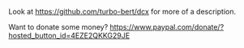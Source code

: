 Look at https://github.com/turbo-bert/dcx for more of a description.

Want to donate some money? https://www.paypal.com/donate/?hosted_button_id=4EZE2QKKG29JE
